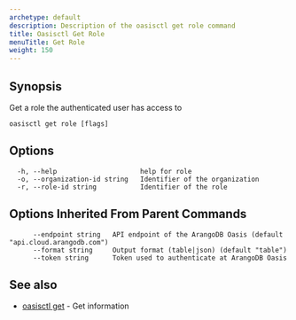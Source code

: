 ```yaml
---
archetype: default
description: Description of the oasisctl get role command
title: Oasisctl Get Role
menuTitle: Get Role
weight: 150
---
```

## Synopsis
Get a role the authenticated user has access to

```
oasisctl get role [flags]
```

## Options
```
  -h, --help                     help for role
  -o, --organization-id string   Identifier of the organization
  -r, --role-id string           Identifier of the role
```

## Options Inherited From Parent Commands
```
      --endpoint string   API endpoint of the ArangoDB Oasis (default "api.cloud.arangodb.com")
      --format string     Output format (table|json) (default "table")
      --token string      Token used to authenticate at ArangoDB Oasis
```

## See also
* [oasisctl get](_index.md)	 - Get information


